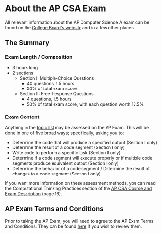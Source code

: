 # About the AP CSA Exam

All relevant information about the AP Computer Science A exam can be found on the [College Board's website](https://apcentral.collegeboard.org/courses/ap-computer-science-a/exam) and in a few other places.

## The Summary

### Exam Length / Composition

- 3 hours long
- 2 sections
  - Section I: Multiple-Choice Questions
    - 40 questions, 1.5 hours
    - 50% of total exam score
  - Section II: Free-Response Questions
    - 4 questions, 1.5 hours
    - 50% of total exam score, with each question worth 12.5%

### Exam Content

Anything in the [topic list](topic_list.md) may be assessed on the AP Exam. This will be done in one of five broad ways; specifically, asking you to:

- Determine the code that will produce a specified output (Section I only)
- Determine the result of a code segment (Section I only)
- Write code to perform a specific task (Section II only)
- Determine if a code segment will execute properly or if multiple code segments produce equivalent output (Section I only)
- Determine the behavior of a code segment / Determine the result of changes to a code segment (Section I only)

If you want more information on these assessment methods, you can read the Computational Thinking Practices section of the [AP CSA Course and Exam Description](https://apcentral.collegeboard.org/pdf/ap-computer-science-a-course-and-exam-description.pdf?course=ap-computer-science-a) (page 16).

## AP Exam Terms and Conditions

Prior to taking the AP Exam, you will need to agree to the AP Exam Terms and Conditions. They can be found [here](https://apstudents.collegeboard.org/exam-policies-guidelines/terms-conditions) if you wish to review them.
